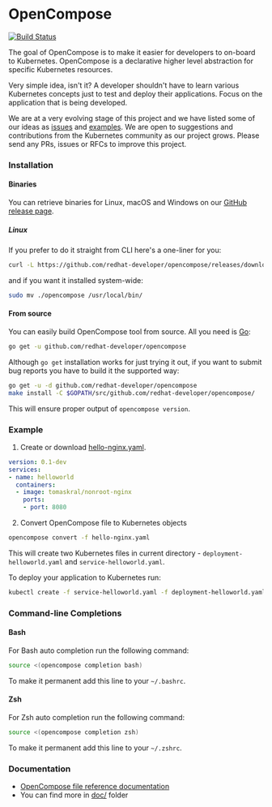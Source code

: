 # OpenCompose

[![Build Status](https://travis-ci.org/redhat-developer/opencompose.svg?branch=master)](https://travis-ci.org/redhat-developer/opencompose)

The goal of OpenCompose is to make it easier for developers to on-board to Kubernetes.
OpenCompose is a declarative higher level abstraction for specific Kubernetes resources.

Very simple idea, isn't it? 
A developer shouldn't have to learn various Kubernetes concepts just to test and deploy their applications.
Focus on the application that is being developed.

We are at a very evolving stage of this project and we have listed some of our ideas as [issues](https://github.com/redhat-developer/opencompose/issues)
and [examples](https://github.com/redhat-developer/opencompose/blob/master/examples/).
We are open to suggestions and contributions from the Kubernetes community as our project grows.
Please send any PRs, issues or RFCs to improve this project.

### Installation
#### Binaries
You can retrieve binaries for Linux, macOS and Windows on our [GitHub release page](https://github.com/redhat-developer/opencompose/releases).

##### Linux
If you prefer to do it straight from CLI here's a one-liner for you:
```bash
curl -L https://github.com/redhat-developer/opencompose/releases/download/v0.1.0-alpha.0/opencompose-v0.1.0-alpha.0-d0edfd9-linux-64bit.tar.xz | tar -xJ ./opencompose
```
and if you want it installed system-wide:
```bash
sudo mv ./opencompose /usr/local/bin/
```
#### From source
You can easily build OpenCompose tool from source. All you need is [Go](https://golang.org/dl/):
```sh
go get -u github.com/redhat-developer/opencompose
```

Although `go get` installation works for just trying it out, if you want to submit bug reports you have to build it the supported way:
```bash
go get -u -d github.com/redhat-developer/opencompose
make install -C $GOPATH/src/github.com/redhat-developer/opencompose/
```
This will ensure proper output of `opencompose version`.

### Example
1) Create or download [hello-nginx.yaml](https://github.com/redhat-developer/opencompose/blob/master/examples/hello-nginx.yaml).

```yaml
version: 0.1-dev
services:
- name: helloworld
  containers:
  - image: tomaskral/nonroot-nginx
    ports:
    - port: 8080
```

2) Convert OpenCompose file to Kubernetes objects

```sh
opencompose convert -f hello-nginx.yaml
```

This will create two Kubernetes files in current directory - `deployment-helloworld.yaml` and `service-helloworld.yaml`.

To deploy your application to Kubernetes run:

```sh
kubectl create -f service-helloworld.yaml -f deployment-helloworld.yaml
```


### Command-line Completions
#### Bash
For Bash auto completion run the following command:

```bash
source <(opencompose completion bash)
```

To make it permanent add this line to your `~/.bashrc`.

#### Zsh
For Zsh auto completion run the following command:

```zsh
source <(opencompose completion zsh)
```

To make it permanent add this line to your `~/.zshrc`.

### Documentation
 - [OpenCompose file reference documentation](https://github.com/redhat-developer/opencompose/blob/master/docs/file-reference.md)
 - You can find more in [doc/](https://github.com/redhat-developer/opencompose/tree/master/docs) folder
